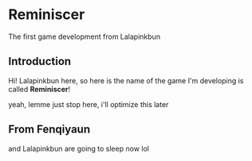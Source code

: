 # Reminiscer
The first game development from Lalapinkbun

## Introduction
Hi! Lalapinkbun here, so here is the name of the game I'm developing is called **Reminiscer**!

yeah, lemme just stop here, i'll optimize this later
## From Fenqiyaun
and Lalapinkbun are going to sleep now lol

